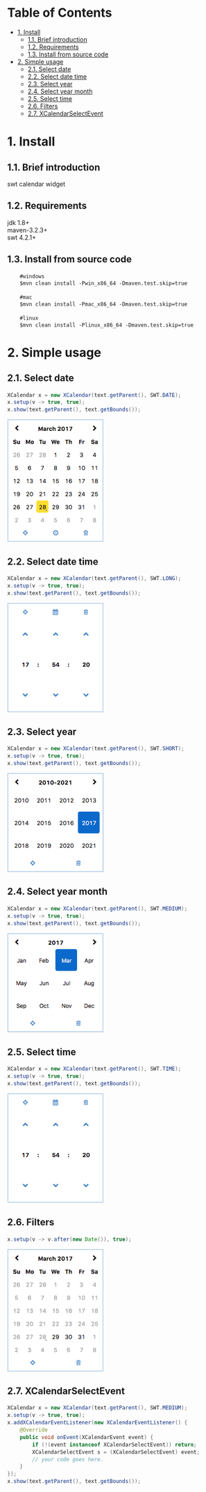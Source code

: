 Table of Contents
=================

   * [1. Install](#1-install)
      * [1.1. Brief introduction](#11-brief-introduction)
      * [1.2. Requirements](#12-requirements)
      * [1.3. Install from source code](#13-install-from-source-code)
   * [2. Simple usage](#2-simple-usage)
      * [2.1. Select date](#21-select-date)
      * [2.2. Select date time](#22-select-date-time)
      * [2.3. Select year](#23-select-year)
      * [2.4. Select year month](#24-select-year-month)
      * [2.5. Select time](#25-select-time)
      * [2.6. Filters](#26-filters)
      * [2.7. XCalendarSelectEvent](#27-xcalendarselectevent)


# 1. Install  
## 1.1. Brief introduction  
swt calendar widget  

## 1.2. Requirements  
jdk 1.8+  
maven-3.2.3+  
swt 4.2.1+  

## 1.3. Install from source code  

``` 
    #windows
    $mvn clean install -Pwin_x86_64 -Dmaven.test.skip=true
    
    #mac
    $mvn clean install -Pmac_x86_64 -Dmaven.test.skip=true
    
    #linux
    $mvn clean install -Plinux_x86_64 -Dmaven.test.skip=true
```  

# 2. Simple usage  
## 2.1. Select date  

```java  
XCalendar x = new XCalendar(text.getParent(), SWT.DATE);
x.setup(v -> true, true);
x.show(text.getParent(), text.getBounds());
```

![date](./doc/date.png)  

## 2.2. Select date time  

```java  
XCalendar x = new XCalendar(text.getParent(), SWT.LONG);
x.setup(v -> true, true);
x.show(text.getParent(), text.getBounds());
```

![time](./doc/time.png)  

## 2.3. Select year  

```java  
XCalendar x = new XCalendar(text.getParent(), SWT.SHORT);
x.setup(v -> true, true);
x.show(text.getParent(), text.getBounds());
```

![year](./doc/year.png)  

## 2.4. Select year month

```java  
XCalendar x = new XCalendar(text.getParent(), SWT.MEDIUM);
x.setup(v -> true, true);
x.show(text.getParent(), text.getBounds());
```

![year_month](./doc/year_month.png)  

## 2.5. Select time  

```java  
XCalendar x = new XCalendar(text.getParent(), SWT.TIME);
x.setup(v -> true, true);
x.show(text.getParent(), text.getBounds());
```

![time](./doc/time.png)  

## 2.6. Filters

```java  
x.setup(v -> v.after(new Date()), true);
```

![disable](./doc/disable.png)  

## 2.7. XCalendarSelectEvent

```java  
XCalendar x = new XCalendar(text.getParent(), SWT.MEDIUM);
x.setup(v -> true, true);
x.addXCalendarEventListener(new XCalendarEventListener() {
    @Override
    public void onEvent(XCalendarEvent event) {
        if (!(event instanceof XCalendarSelectEvent)) return;
        XCalendarSelectEvent s = (XCalendarSelectEvent) event;
        // your code goes here.            
    }
});
x.show(text.getParent(), text.getBounds());
```